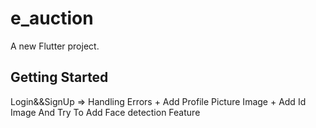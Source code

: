 # e_auction

A new Flutter project.

## Getting Started

Login&&SignUp => Handling Errors + Add Profile Picture Image + Add Id Image And Try To Add Face detection Feature 
